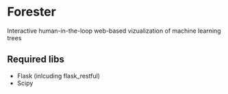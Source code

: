 # Forester
Interactive human-in-the-loop web-based vizualization of machine learning trees

## Required libs

* Flask (inlcuding flask_restful)
* Scipy

